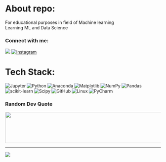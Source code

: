 # About repo:
For educational purposes in field of Machine learning<br>
Learning ML and Data Science

### Connect with me:
[![](https://img.shields.io/badge/Telegram-2CA5E0?style=for-the-badge&logo=telegram&logoColor=white)](https://t.me/nmzakirov)
[![Instagram](https://img.shields.io/badge/Instagram-E4405F?style=for-the-badge&logo=instagram&logoColor=white)](https://instagram.com/_nmzaki) 

# Tech Stack:
![Jupyter](https://img.shields.io/badge/Jupyter-F37626.svg?&style=for-the-badge&logo=Jupyter&logoColor=white) ![Python](https://img.shields.io/badge/python-3670A0?style=for-the-badge&logo=python&logoColor=ffdd54) ![Anaconda](https://img.shields.io/badge/Anaconda-%2344A833.svg?style=for-the-badge&logo=anaconda&logoColor=white) ![Matplotlib](https://img.shields.io/badge/Matplotlib-%23ffffff.svg?style=for-the-badge&logo=Matplotlib&logoColor=black) ![NumPy](https://img.shields.io/badge/numpy-%23013243.svg?style=for-the-badge&logo=numpy&logoColor=white) ![Pandas](https://img.shields.io/badge/pandas-%23150458.svg?style=for-the-badge&logo=pandas&logoColor=white) ![scikit-learn](https://img.shields.io/badge/scikit--learn-%23F7931E.svg?style=for-the-badge&logo=scikit-learn&logoColor=white) ![Scipy](https://img.shields.io/badge/SciPy-%230C55A5.svg?style=for-the-badge&logo=scipy&logoColor=%white) ![GitHub](https://img.shields.io/badge/github-%23121011.svg?style=for-the-badge&logo=github&logoColor=white) ![Linux](https://img.shields.io/badge/Linux-FCC624?style=for-the-badge&logo=linux&logoColor=black) ![PyCharm](https://img.shields.io/badge/PyCharm-000000.svg?&style=for-the-badge&logo=PyCharm&logoColor=white)

### Random Dev Quote
<p align="center">
  <img width="600" height="100" src="https://quotes-github-readme.vercel.app/api?type=horizontal&theme=dark">
</p>

---
[![](https://visitcount.itsvg.in/api?id=nmzaki&icon=2&color=12)](https://visitcount.itsvg.in)

